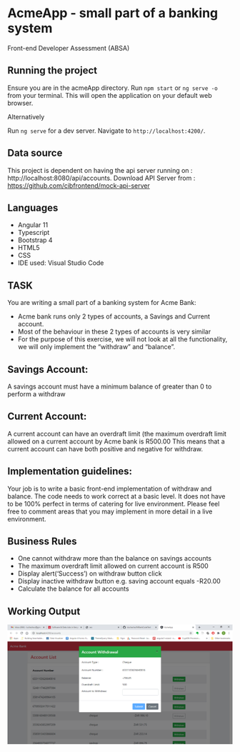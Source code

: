 # AcmeApp - small part of a banking system
Front-end Developer Assessment (ABSA)

## Running the project
Ensure you are in the acmeApp directory.
Run `npm start` or `ng serve -o` from your terminal. This will open the application on your default web browser.

Alternatively

Run `ng serve` for a dev server. Navigate to `http://localhost:4200/`.

## Data source
This project is dependent on having the api server running on : http://localhost:8080/api/accounts.
Download API Server from : https://github.com/cibfrontend/mock-api-server

## Languages
  - Angular 11
  - Typescript
  - Bootstrap 4
  - HTML5
  - CSS
  - IDE used: Visual Studio Code

## TASK
You are writing a small part of a banking system for Acme Bank:
  - Acme bank runs only 2 types of accounts, a Savings and Current account.
  - Most of the behaviour in these 2 types of accounts is very similar
  - For the purpose of this exercise, we will not look at all the functionality, we will only implement the “withdraw” and “balance”.

## Savings Account:
A savings account must have a minimum balance of greater than 0 to
perform a withdraw

## Current Account:
A current account can have an overdraft limit (the maximum overdraft
limit allowed on a current account by Acme bank is R500.00
This means that a current account can have both positive and negative for
withdraw.

## Implementation guidelines:
Your job is to write a basic front-end implementation of withdraw and
balance. The code needs to work correct at a basic level. It does not
have to be 100% perfect in terms of catering for live environment.
Please feel free to comment areas that you may implement in more detail
in a live environment.

## Business Rules
  - One cannot withdraw more than the balance on savings accounts
  - The maximum overdraft limit allowed on current account is R500
  - Display alert(‘Success’) on withdraw button click
  - Display inactive withdraw button e.g. saving account equals -R20.00
  - Calculate the balance for all accounts

## Working Output
![Sample Output](https://github.com/sluchacha/acmeApp/blob/master/Sample%20Output.png)

